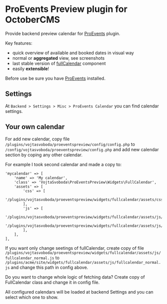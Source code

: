 # ProEvents Preview plugin for OctoberCMS

Provide backend preview calendar for [ProEvents](http://octobercms.com/plugin/radiantweb-proevents) plugin. 

Key features:

- quick overview of available and booked dates in visual way
- normal or **aggregated** view, see screenshots
- last stable version of [fullCalendar](https://fullcalendar.io/) component
- easily **extensible**!

Before use be sure you have [ProEvents](http://octobercms.com/plugin/radiantweb-proevents) installed.

## Settings

At `Backend > Settings > Misc > ProEvents Calendar` you can find calendar settings.

## Your own calendar

For add new calendar, copy file `/plugins/vojtasvoboda/proeventspreview/config/config.php` to 
`/config/vojtasvoboda/proeventspreview/config.php` and add new calendar section by coping any other calendar.

For example I took second calendar and made a copy to:

```
'mycalendar' => [
    'name' => 'My calendar',
    'class' => 'VojtaSvoboda\ProEventsPreview\Widgets\FullCalendar',
    'assets' => [
        'css' => [
            '/plugins/vojtasvoboda/proeventspreview/widgets/fullcalendar/assets/css/fullcalendar.css',
        ],
        'js' => [
            '/plugins/vojtasvoboda/proeventspreview/widgets/fullcalendar/assets/js/fullcalendar.js',
            '/plugins/vojtasvoboda/proeventspreview/widgets/fullcalendar/assets/js/fullcalendar_normal.js',
        ],
    ],
],
```

If you want only change seetings of fullCalendar, create copy of file `/plugins/vojtasvoboda/proeventspreview/widgets/fullcalendar/assets/js/fullcalendar_normal.js` to 
`/plugins/acme/site/widgets/fullcalendar/assets/js/fullcalendar_normal.js` and change this path in config above.

Do you want to change whole logic of fetching data? Create copy of FullCalendar class and change it in config file.

All configured calendars will be loaded at backend Settings and you can select which one to show.
